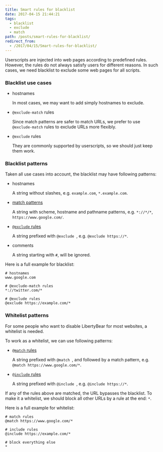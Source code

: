 ```yaml
---
title: Smart rules for blacklist
date: 2017-04-15 21:44:21
tags:
  - blacklist
  - exclude
  - match
path: /posts/smart-rules-for-blacklist/
redirect_from:
  - /2017/04/15/Smart-rules-for-blacklist/
---
```


Userscripts are injected into web pages according to predefined rules. However, the rules do not always satisfy users for different reasons. In such cases, we need blacklist to exclude some web pages for all scripts.

### Blacklist use cases

- hostnames

  In most cases, we may want to add simply hostnames to exclude.

- `@exclude-match` rules

  Since match patterns are safer to match URLs, we prefer to use `@exclude-match` rules to exclude URLs more flexibly.

- `@exclude` rules

  They are commonly supported by userscripts, so we should just keep them work.

### Blacklist patterns

Taken all use cases into account, the blacklist may have following patterns:

- hostnames

  A string without slashes, e.g. `example.com`, `*.example.com`.

- [match patterns](https://developer.chrome.com/extensions/match_patterns)

  A string with scheme, hostname and pathname patterns, e.g. `*://*/*`, `https://www.google.com/`.

- [`@exclude` rules](https://wiki.greasespot.net/Include_and_exclude_rules)

  A string prefixed with `@exclude `, e.g. `@exclude https://*`.

- comments

  A string starting with `#`, will be ignored.

Here is a full example for blacklist:

```
# hostnames
www.google.com

# @exclude-match rules
*://twitter.com/*

# @exclude rules
@exclude https://example.com/*
```

### Whitelist patterns

For some people who want to disable LibertyBear for most websites, a whitelist is needed.

To work as a whitelist, we can use following patterns:

- [`@match` rules](https://developer.chrome.com/extensions/match_patterns)

  A string prefixed with `@match `, and followed by a match pattern, e.g. `@match https://www.google.com/*`.

- [`@include` rules](https://wiki.greasespot.net/Include_and_exclude_rules)

  A string prefixed with `@include `, e.g. `@include https://*`.

If any of the rules above are matched, the URL bypasses the blacklist.
To make it a whitelist, we should block all other URLs by a rule at the end: `*`.

Here is a full example for whitelist:

```
# match rules
@match https://www.google.com/*

# include rules
@include https://example.com/*

# block everything else
*
```
